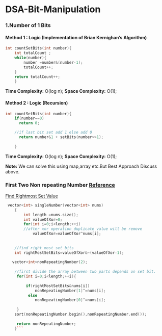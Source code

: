 # DSA-Bit-Manipulation

### 1.Number of 1 Bits

#### Method 1 : Logic (Implementation of Brian Kernighan’s Algorithm)

```cpp
int countSetBits(int number){
    int totalCount ;
    while(number){
        number =number&(number-1);
        totalCount++;
    }
    return totalCount++;
    }
```
__Time Complexity:__ O(log n);
__Space Complexity:__ O(1);

#### Method 2 : Logic (Recursion)

```cpp
int countSetBits(int number){
    if(number==0)
      return 0;

    //if last bit set add 1 else add 0
      return number&1 + setBits(number>>1);
    
    }
```
__Time Complexity:__ O(log n);
__Space Complexity:__ O(1);

__Note:__ We can solve this using map,array etc.But Best Approach Discuss above.

### First Two Non repeating Number [Reference](https://www.geeksforgeeks.org/non-repeating-element/)

[ Find Rightmost Set Value](https://www.educative.io/answers/how-to-find-the-position-of-the-rightmost-set-bit-of-an-integer)
```cpp
 vector<int> singleNumber(vector<int> nums) 
    {
        int length =nums.size();
        int valueOfXor=0;
        for(int i=0;i<length;++i)
        //after xor operation duplicate value will be remove
            valueOfXor=valueOfXor^nums[i];
    
    
    //find right most set bits
    int rightMostSetBits=valueOfXor&~(valueOfXor-1);
   
   vector<int>nonRepeatingNumber(2);
    
    //first divide the array between two parts depends on set bit.
     for(int i=0;i<length;++i){
         
         if(rightMostSetBits&nums[i])
             nonRepeatingNumber[1]^=nums[i];
          else 
             nonRepeatingNumber[0]^=nums[i];
         
     }
    sort(nonRepeatingNumber.begin(),nonRepeatingNumber.end());
     
     return nonRepeatingNumber;
    }```